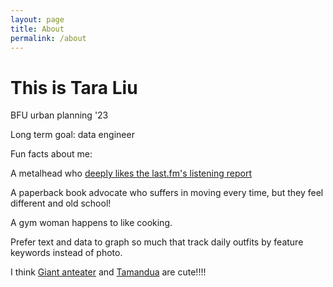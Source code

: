 ```yaml
---
layout: page
title: About
permalink: /about
---
```


# This is Tara Liu

BFU urban planning '23

Long term goal: data engineer

Fun facts about me:

A metalhead who [deeply likes the last.fm's listening report](https://www.last.fm/user/Pagan_Flame_/listening-report)

A paperback book advocate who suffers in moving every time, but they feel different and old school!

A gym woman happens to like cooking.

Prefer text and data to graph so much that track daily outfits by feature keywords instead of photo.

I think [Giant anteater](https://en.wikipedia.org/wiki/Giant_anteater) and [Tamandua](https://en.wikipedia.org/wiki/Tamandua) are cute!!!!







